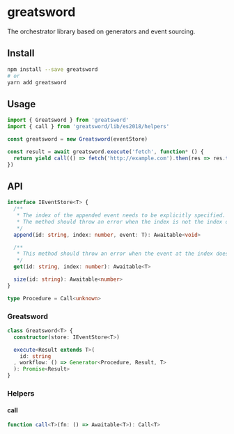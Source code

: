 # greatsword
The orchestrator library based on generators and event sourcing.

## Install
```sh
npm install --save greatsword
# or
yarn add greatsword
```

## Usage
```ts
import { Greatsword } from 'greatsword'
import { call } from 'greatsword/lib/es2018/helpers'

const greatsword = new Greatsword(eventStore)

const result = await greatsword.execute('fetch', function* () {
  return yield call(() => fetch('http://example.com').then(res => res.text()))
})
```

## API
```ts
interface IEventStore<T> {
  /**
   * The index of the appended event needs to be explicitly specified.
   * The method should throw an error when the index is not the index of the next event.
   */
  append(id: string, index: number, event: T): Awaitable<void>

  /**
   * This method should throw an error when the event at the index does not exist.
   */
  get(id: string, index: number): Awaitable<T>

  size(id: string): Awaitable<number>
}

type Procedure = Call<unknown>
```

### Greatsword
```ts
class Greatsword<T> {
  constructor(store: IEventStore<T>)

  execute<Result extends T>(
    id: string
  , workflow: () => Generator<Procedure, Result, T>
  ): Promise<Result>
}
```

### Helpers
#### call
```ts
function call<T>(fn: () => Awaitable<T>): Call<T>
```
